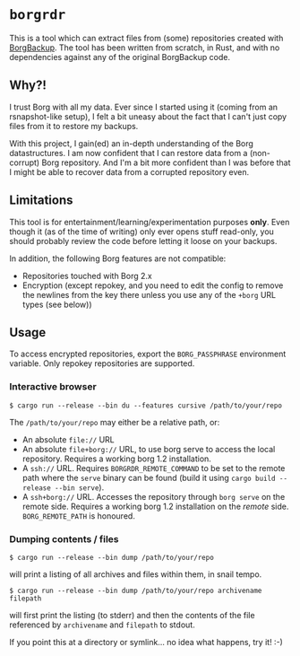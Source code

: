 # `borgrdr`

This is a tool which can extract files from (some) repositories created with [BorgBackup](https://borgbackup.readthedocs.io/).
The tool has been written from scratch, in Rust,
and with no dependencies against any of the original BorgBackup code.

## Why?!

I trust Borg with all my data.
Ever since I started using it
(coming from an rsnapshot-like setup),
I felt a bit uneasy about the fact that I can't just copy files from it to restore my backups.

With this project, I gain(ed) an in-depth understanding of the Borg datastructures.
I am now confident that I can restore data from a (non-corrupt) Borg repository.
And I'm a bit more confident than I was before that I might be able to recover data from a corrupted repository even.

## Limitations

This tool is for entertainment/learning/experimentation purposes **only**.
Even though it (as of the time of writing) only ever opens stuff read-only,
you should probably review the code before letting it loose on your backups.

In addition, the following Borg features are not compatible:

- Repositories touched with Borg 2.x
- Encryption (except repokey, and you need to edit the config to remove the newlines from the key there unless you use any of the `+borg` URL types (see below))

## Usage

To access encrypted repositories,
export the `BORG_PASSPHRASE` environment variable.
Only repokey repositories are supported.

### Interactive browser

```console
$ cargo run --release --bin du --features cursive /path/to/your/repo
```

The `/path/to/your/repo` may either be a relative path, or:

- An absolute `file://` URL
- An absolute `file+borg://` URL,
  to use borg serve to access the local repository.
  Requires a working borg 1.2 installation.
- A `ssh://` URL.
  Requires `BORGRDR_REMOTE_COMMAND`
  to be set to the remote path
  where the `serve` binary can be found
  (build it using `cargo build --release --bin serve`).
- A `ssh+borg://` URL.
  Accesses the repository through `borg serve`
  on the remote side.
  Requires a working borg 1.2 installation on the *remote* side.
  `BORG_REMOTE_PATH` is honoured.

### Dumping contents / files

```console
$ cargo run --release --bin dump /path/to/your/repo
```

will print a listing of all archives and files within them,
in snail tempo.

```console
$ cargo run --release --bin dump /path/to/your/repo archivename filepath
```

will first print the listing (to stderr)
and then the contents of the file referenced by `archivename` and `filepath` to stdout.

If you point this at a directory or symlink… no idea what happens, try it! :-)
